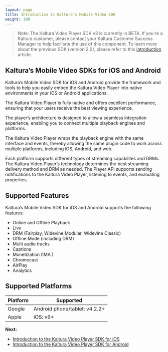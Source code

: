 ```yaml
---
layout: page
title: Introduction to Kaltura's Mobile Video SDK
weight: 100
---
```


> Note: The Kaltura Video Player SDK v3 is currently in BETA. If you're a Kaltura customer, please contact your Kaltura Customer Success Manager to help facilitate the use of this component. To learn more about the previous SDK (version 2.0), please refer to this [introduction](https://vpaas.kaltura.com/documentation/Mobile-Video-Player-SDKs/IntroductionV2.html) article.

## Kaltura’s Mobile Video SDKs for iOS and Android

Kaltura’s Mobile Video SDK for iOS and Android provide the framework and tools to help you easily embed the Kaltura Video Player into native environments in your iOS or Android applications.

The Kaltura Video Player is fully native and offers excellent performance, ensuring that your users receive the best viewing experience. 

The player’s architecture is designed to allow a seamless integration experience, enabling you to connect multiple playback engines and platforms. 

The Kaltura Video Player wraps the playback engine with the same interface and events, thereby allowing the same plugin code to work across multiple platforms, including iOS, Android, and web.

Each platform supports different types of streaming capabilites and DRMs. The Kaltura Video Player’s technology determines the best streaming delivery method and DRM as needed. The Player API supports sending notifications to the Kaltura Video Player, listening to events, and evaluating properties.

## Supported Features  

Kaltura’s Mobile Video SDK for iOS and Android supports the following features:

* Online and Offline Playback 
* Live
* DRM (Fairplay, Widevine Modular, Widevine Classic)
* Offline Mode (including DRM) 
* Multi audio tracks 
* Captions 
* Monetization (IMA )
* Chromecast 
* AirPlay
* Analytics

## Supported Platforms  

| Platform  | Supported |
| ------------- | ------------- |
| Google  | Android phone/tablet: v4.2.2+ |
| Apple  |  iOS: v9+ |




**Next:**
* [Introduction to the Kaltura Video Player SDK for iOS](https://vpaas.kaltura.com/documentation/Mobile-Video-Player-SDKs/v3_iOS_Introduction.html)
* [Introduction to the Kaltura Video Player SDK for Android](https://vpaas.kaltura.com/documentation/Mobile-Video-Player-SDKs/v3_Android_Introduction.html)

